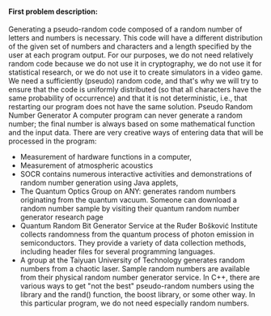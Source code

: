 #### First problem description: 
Generating a pseudo-random code composed of a random number of letters and numbers is necessary. This code will have a different distribution of the given set of numbers and characters and a length specified by the user at each program output. For our purposes, we do not need relatively random code because we do not use it in cryptography, we do not use it for statistical research, or we do not use it to create simulators in a video game. We need a sufficiently (pseudo) random code, and that's why we will try to ensure that the code is uniformly distributed (so that all characters have the same probability of occurrence) and that it is not deterministic, i.e., that restarting our program does not have the same solution. Pseudo Random Number Generator A computer program can never generate a random number;  the final number is always based on some mathematical function and the input data. There are very creative ways of entering data that will be processed in the program:
- Measurement of hardware functions in a computer, 
- Measurement of atmospheric acoustics 
- SOCR contains numerous interactive activities and demonstrations of random number generation using Java applets, 
- The Quantum Optics Group on ANY: generates random numbers originating from the quantum vacuum. Someone can download a random number sample by visiting their quantum random number generator research page 
- Quantum Random Bit Generator Service at the Ruđer Bošković Institute collects randomness from the quantum process of photon emission in semiconductors. They provide a variety of data collection methods, including header files for several programming languages. 
- A group at the Taiyuan University of Technology generates random numbers from a chaotic laser. Sample random numbers are available from their physical random number generator service. In C++, there are various ways to get "not the best" pseudo-random numbers using the library and the rand() function, the boost library, or some other way. In this particular program, we do not need especially random numbers.
